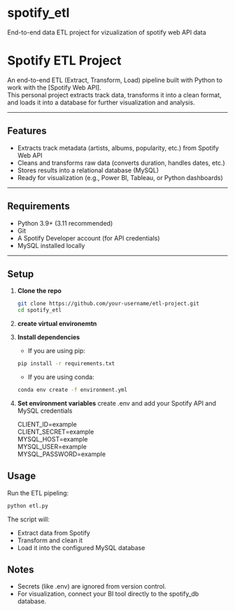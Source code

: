 # spotify_etl
End-to-end data ETL project for vizualization of spotify web API data

# Spotify ETL Project

An end-to-end ETL (Extract, Transform, Load) pipeline built with Python to work with the [Spotify Web API].  
This personal project extracts track data, transforms it into a clean format, and loads it into a database for further visualization and analysis.

---

## Features
- Extracts track metadata (artists, albums, popularity, etc.) from Spotify Web API
- Cleans and transforms raw data (converts duration, handles dates, etc.)
- Stores results into a relational database (MySQL)
- Ready for visualization (e.g., Power BI, Tableau, or Python dashboards)

---

## Requirements
- Python 3.9+  (3.11 recommended)
- Git  
- A Spotify Developer account (for API credentials)  
- MySQL installed locally

---

## Setup

1. **Clone the repo**
   ```bash
   git clone https://github.com/your-username/etl-project.git
   cd spotify_etl

2. **create virtual environemtn**

3. **Install dependencies**
    - If you are using pip:
    ```bash
    pip install -r requirements.txt
    ```

    - If you are using conda:
    ```bash
    conda env create -f environment.yml
    ```


4. **Set environment variables**
    create .env and add your Spotify API and MySQL credentials
    
    CLIENT_ID=example  
    CLIENT_SECRET=example  
    MYSQL_HOST=example  
    MYSQL_USER=example  
    MYSQL_PASSWORD=example  

## Usage
Run the ETL pipeling:
```bash
python etl.py
```

The script will:
- Extract data from Spotify  
- Transform and clean it  
- Load it into the configured MySQL database  

## Notes
- Secrets (like .env) are ignored from version control.  
- For visualization, connect your BI tool directly to the spotify_db database.  
